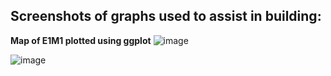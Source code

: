 ## Screenshots of graphs used to assist in building:
**Map of E1M1 plotted using ggplot**
![image](https://github.com/user-attachments/assets/93905814-23bd-43fe-9559-a99890f74d51)

![image](https://github.com/user-attachments/assets/e2f76249-572f-4bf9-9b0e-bd2e46bab4f5)

